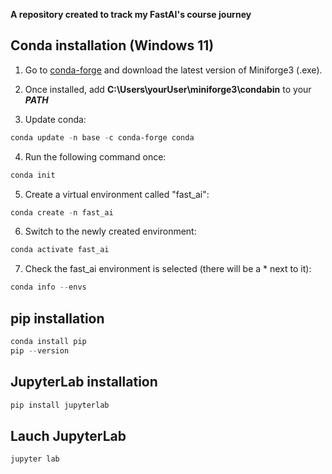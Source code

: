 **A repository created to track my FastAI's course journey**

## Conda installation (Windows 11) ##

1) Go to [conda-forge](https://conda-forge.org/download/) and download the latest version of Miniforge3 (.exe).

2) Once installed, add **C:\Users\yourUser\miniforge3\condabin** to your ***PATH***

3) Update conda:
```powershell
conda update -n base -c conda-forge conda
```
4) Run the following command once:
```powershell
conda init
```
5) Create a virtual environment called "fast_ai":
```powershell
conda create -n fast_ai
```
6) Switch to the newly created environment:
```powershell
conda activate fast_ai
```
7) Check the fast_ai environment is selected (there will be a * next to it):
```powershell
conda info --envs
```

## pip installation ##
```powershell
conda install pip
pip --version
```

## JupyterLab installation ##
```powershell
pip install jupyterlab
```

## Lauch JupyterLab ##
```powershell
jupyter lab
```
